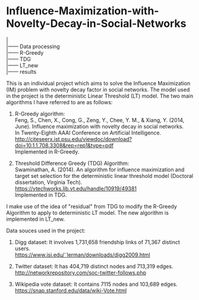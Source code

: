 # Influence-Maximization-with-Novelty-Decay-in-Social-Networks
|                                                    
|—— Data processing                                           
|—— R-Greedy                                                       
|—— TDG                                      
|—— LT_new                                                       
|—— results                                  

This is an individual project which aims to solve the Influence Maximization (IM) problem with novelty decay factor in social networks. 
The model used in the project is the deterministic Linear Threshold (LT) model. The two main algorithms I have referred to are as follows:
1. R-Greedy algorithm:                      
Feng, S., Chen, X., Cong, G., Zeng, Y., Chee, Y. M., & Xiang, Y. (2014, June). Influence maximization with novelty decay in social networks. In Twenty-Eighth AAAI Conference on Artificial Intelligence.                    
http://citeseerx.ist.psu.edu/viewdoc/download?doi=10.1.1.708.3308&rep=rep1&type=pdf                             
Implemented in R-Greedy.                         

2. Threshold Difference Greedy (TDG) Algorithm:                                            
Swaminathan, A. (2014). An algorithm for influence maximization and target set selection for the deterministic linear threshold model (Doctoral dissertation, Virginia Tech).   
https://vtechworks.lib.vt.edu/handle/10919/49381                      
Implemented in TDG.                       
                         
I make use of the idea of "residual" from TDG to modify the R-Greedy Algorithm to apply to deterministic LT model. The new algorithm is implemented in LT_new. 

Data souces used in the project:                         
1. Digg dataset: It involves 1,731,658 friendship links of 71,367 distinct users.       
https://www.isi.edu/˜lerman/downloads/digg2009.html                         

2. Twitter dataset: It has 404,719 distinct nodes and 713,319 edges.                                        
http://networkrepository.com/soc-twitter-follows.php                 

3. Wikipedia vote dataset: It contains 7115 nodes and 103,689 edges.    
https://snap.stanford.edu/data/wiki-Vote.html                                                      


